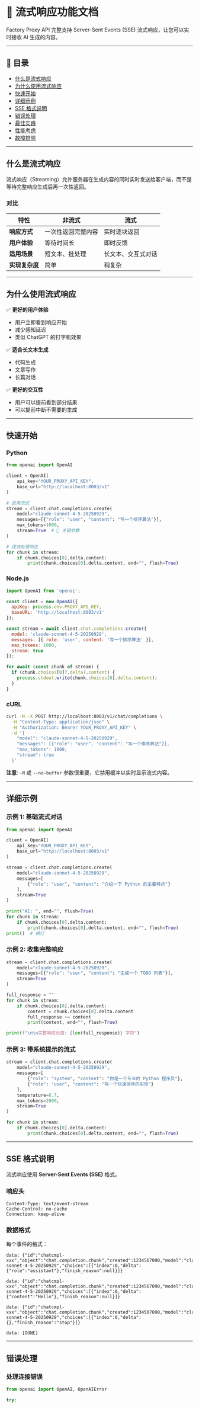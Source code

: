 # 🌊 流式响应功能文档

Factory Proxy API 完整支持 Server-Sent Events (SSE) 流式响应，让您可以实时接收 AI 生成的内容。

---

## 📖 目录

- [什么是流式响应](#什么是流式响应)
- [为什么使用流式响应](#为什么使用流式响应)
- [快速开始](#快速开始)
- [详细示例](#详细示例)
- [SSE 格式说明](#sse-格式说明)
- [错误处理](#错误处理)
- [最佳实践](#最佳实践)
- [性能考虑](#性能考虑)
- [故障排除](#故障排除)

---

## 什么是流式响应

流式响应（Streaming）允许服务器在生成内容的同时实时发送给客户端，而不是等待完整响应生成后再一次性返回。

### 对比

| 特性 | 非流式 | 流式 |
|------|--------|------|
| **响应方式** | 一次性返回完整内容 | 实时逐块返回 |
| **用户体验** | 等待时间长 | 即时反馈 |
| **适用场景** | 短文本、批处理 | 长文本、交互式对话 |
| **实现复杂度** | 简单 | 稍复杂 |

---

## 为什么使用流式响应

✅ **更好的用户体验**
- 用户立即看到响应开始
- 减少感知延迟
- 类似 ChatGPT 的打字机效果

✅ **适合长文本生成**
- 代码生成
- 文章写作
- 长篇对话

✅ **更好的交互性**
- 用户可以提前看到部分结果
- 可以提前中断不需要的生成

---

## 快速开始

### Python

```python
from openai import OpenAI

client = OpenAI(
    api_key="YOUR_PROXY_API_KEY",
    base_url="http://localhost:8003/v1"
)

# 启用流式
stream = client.chat.completions.create(
    model="claude-sonnet-4-5-20250929",
    messages=[{"role": "user", "content": "写一个排序算法"}],
    max_tokens=1000,
    stream=True  # 🔑 关键参数
)

# 逐块处理响应
for chunk in stream:
    if chunk.choices[0].delta.content:
        print(chunk.choices[0].delta.content, end="", flush=True)
```

### Node.js

```javascript
import OpenAI from 'openai';

const client = new OpenAI({
  apiKey: process.env.PROXY_API_KEY,
  baseURL: 'http://localhost:8003/v1'
});

const stream = await client.chat.completions.create({
  model: 'claude-sonnet-4-5-20250929',
  messages: [{ role: 'user', content: '写一个排序算法' }],
  max_tokens: 1000,
  stream: true
});

for await (const chunk of stream) {
  if (chunk.choices[0]?.delta?.content) {
    process.stdout.write(chunk.choices[0].delta.content);
  }
}
```

### cURL

```bash
curl -N -X POST http://localhost:8003/v1/chat/completions \
  -H "Content-Type: application/json" \
  -H "Authorization: Bearer YOUR_PROXY_API_KEY" \
  -d '{
    "model": "claude-sonnet-4-5-20250929",
    "messages": [{"role": "user", "content": "写一个排序算法"}],
    "max_tokens": 1000,
    "stream": true
  }'
```

**注意**: `-N` 或 `--no-buffer` 参数很重要，它禁用缓冲以实时显示流式内容。

---

## 详细示例

### 示例 1: 基础流式对话

```python
from openai import OpenAI

client = OpenAI(
    api_key="YOUR_PROXY_API_KEY",
    base_url="http://localhost:8003/v1"
)

stream = client.chat.completions.create(
    model="claude-sonnet-4-5-20250929",
    messages=[
        {"role": "user", "content": "介绍一下 Python 的主要特点"}
    ],
    stream=True
)

print("AI: ", end="", flush=True)
for chunk in stream:
    if chunk.choices[0].delta.content:
        print(chunk.choices[0].delta.content, end="", flush=True)
print()  # 换行
```

### 示例 2: 收集完整响应

```python
stream = client.chat.completions.create(
    model="claude-sonnet-4-5-20250929",
    messages=[{"role": "user", "content": "生成一个 TODO 列表"}],
    stream=True
)

full_response = ""
for chunk in stream:
    if chunk.choices[0].delta.content:
        content = chunk.choices[0].delta.content
        full_response += content
        print(content, end="", flush=True)

print(f"\n\n完整响应长度: {len(full_response)} 字符")
```

### 示例 3: 带系统提示的流式

```python
stream = client.chat.completions.create(
    model="claude-sonnet-4-5-20250929",
    messages=[
        {"role": "system", "content": "你是一个专业的 Python 程序员"},
        {"role": "user", "content": "写一个快速排序的实现"}
    ],
    temperature=0.7,
    max_tokens=2000,
    stream=True
)

for chunk in stream:
    if chunk.choices[0].delta.content:
        print(chunk.choices[0].delta.content, end="", flush=True)
```

---

## SSE 格式说明

流式响应使用 **Server-Sent Events (SSE)** 格式。

### 响应头

```
Content-Type: text/event-stream
Cache-Control: no-cache
Connection: keep-alive
```

### 数据格式

每个事件的格式：

```
data: {"id":"chatcmpl-xxx","object":"chat.completion.chunk","created":1234567890,"model":"claude-sonnet-4-5-20250929","choices":[{"index":0,"delta":{"role":"assistant"},"finish_reason":null}]}

data: {"id":"chatcmpl-xxx","object":"chat.completion.chunk","created":1234567890,"model":"claude-sonnet-4-5-20250929","choices":[{"index":0,"delta":{"content":"Hello"},"finish_reason":null}]}

data: {"id":"chatcmpl-xxx","object":"chat.completion.chunk","created":1234567890,"model":"claude-sonnet-4-5-20250929","choices":[{"index":0,"delta":{},"finish_reason":"stop"}]}

data: [DONE]
```

---

## 错误处理

### 处理连接错误

```python
from openai import OpenAI, OpenAIError

try:
    